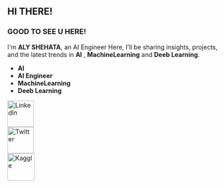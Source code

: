 ## __HI THERE!__
### __GOOD TO SEE U HERE!__ <br>
I'm __ALY SHEHATA__, an AI Engineer 
Here, I’ll be sharing insights, projects, and the latest trends in __AI__ , __MachineLearning__ and __Deeb Learning__.

- __AI__
- __AI Engineer__
- __MachineLearning__
- __Deeb Learning__



<div>
 <a href="https://www.linkedin.com/in/aly-hassan-0b35601b8/">
    <img src="https://res.cloudinary.com/ddqdqrrgt/image/upload/v1722150111/in.png" alt="LinkedIn" width="60"/>
  </a>
</div>
<div>
  <a href="https://x.com/Aly__Hassan__">
    <img src="https://res.cloudinary.com/ddqdqrrgt/image/upload/v1722149647/X.png" alt="Twitter" width="60"/>
  </a>
</div>
<div>
  <a href="https://www.kaggle.com/alyhassanshehata">
    <img src="https://res.cloudinary.com/ddqdqrrgt/image/upload/v1722150799/K.png" alt="Kaggle" width="62"/>
  </a>
</div>
<div>
